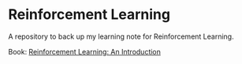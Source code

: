 # Reinforcement Learning

A repository to back up my learning note for Reinforcement Learning.

Book: [Reinforcement Learning: An Introduction](http://incompleteideas.net/book/the-book-2nd.html)
